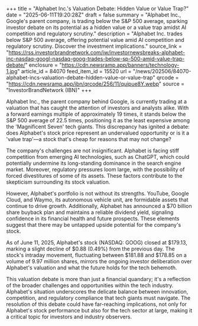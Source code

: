 +++
title = "Alphabet Inc.'s Valuation Debate: Hidden Value or Value Trap?"
date = "2025-06-11T19:20:28Z"
draft = false
summary = "Alphabet Inc., Google's parent company, is trading below the S&P 500 average, sparking investor debate on its potential as a hidden value or a value trap amidst AI competition and regulatory scrutiny."
description = "Alphabet Inc. trades below S&P 500 average, offering potential value amid AI competition and regulatory scrutiny. Discover the investment implications."
source_link = "https://rss.investorbrandnetwork.com/iw/investornewsbreaks-alphabet-inc-nasdaq-googl-nasdaq-goog-trades-below-sp-500-amid-value-trap-debate/"
enclosure = "https://cdn.newsramp.app/banners/technology-1.jpg"
article_id = 84070
feed_item_id = 15520
url = "/news/202506/84070-alphabet-incs-valuation-debate-hidden-value-or-value-trap"
qrcode = "https://cdn.newsramp.app/ibn/qrcode/256/11/quipue8Y.webp"
source = "InvestorBrandNetwork (IBN)"
+++

<p>Alphabet Inc., the parent company behind Google, is currently trading at a valuation that has caught the attention of investors and analysts alike. With a forward earnings multiple of approximately 19 times, it stands below the S&P 500 average of 22.5 times, positioning it as the least expensive among the 'Magnificent Seven' tech giants. This discrepancy has ignited a debate: does Alphabet's stock price represent an undervalued opportunity or is it a 'value trap'—a stock that's cheap for reasons that may not change?</p><p>The company's challenges are not insignificant. Alphabet is facing stiff competition from emerging AI technologies, such as ChatGPT, which could potentially undermine its long-standing dominance in the search engine market. Moreover, regulatory pressures loom large, with the possibility of forced divestitures of some of its assets. These factors contribute to the skepticism surrounding its stock valuation.</p><p>However, Alphabet's portfolio is not without its strengths. YouTube, Google Cloud, and Waymo, its autonomous vehicle unit, are formidable assets that continue to drive growth. Additionally, Alphabet has announced a $70 billion share buyback plan and maintains a reliable dividend yield, signaling confidence in its financial health and future prospects. These elements suggest that there may be untapped upside potential for the company's stock.</p><p>As of June 11, 2025, Alphabet's stock (NASDAQ: GOOG) closed at $179.13, marking a slight decline of $0.88 (0.49%) from the previous day. The stock's intraday movement, fluctuating between $181.88 and $178.85 on a volume of 9.97 million shares, mirrors the ongoing investor deliberation over Alphabet's valuation and what the future holds for the tech behemoth.</p><p>This valuation debate is more than just a financial quandary; it's a reflection of the broader challenges and opportunities within the tech industry. Alphabet's situation underscores the delicate balance between innovation, competition, and regulatory compliance that tech giants must navigate. The resolution of this debate could have far-reaching implications, not only for Alphabet's stock performance but also for the tech sector at large, making it a critical topic for investors and industry observers.</p>
